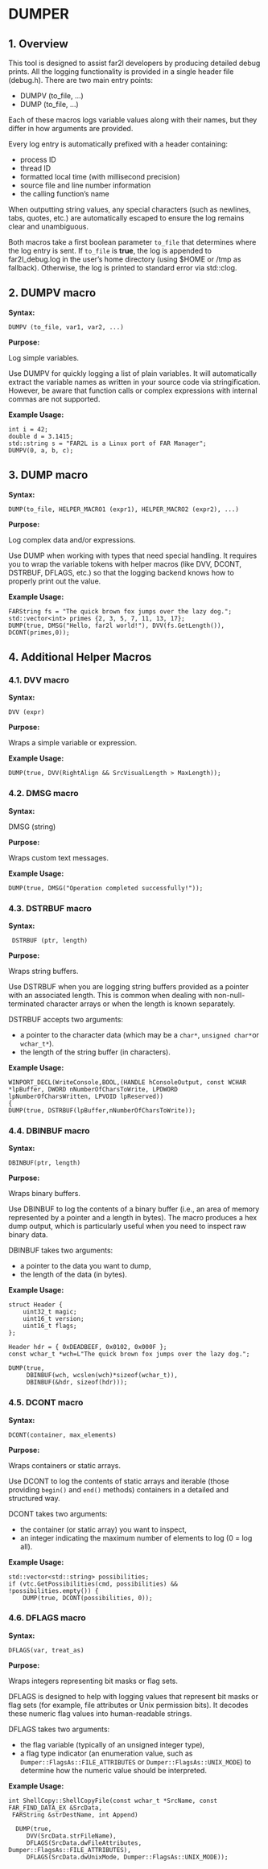 ﻿# DUMPER

## 1. Overview

This tool is designed to assist far2l developers by producing detailed debug prints. All the logging functionality is provided in a single header file (debug.h). There are two main entry points:

 - DUMPV (to_file, ...)
 - DUMP (to_file, ...)

Each of these macros logs variable values along with their names, but they differ in how arguments are provided.

Every log entry is automatically prefixed with a header containing:

- process ID
- thread ID
- formatted local time (with millisecond precision)
- source file and line number information
- the calling function’s name

When outputting string values, any special characters (such as newlines, tabs, quotes, etc.) are automatically escaped to ensure the log remains clear and unambiguous.

Both macros take a first boolean parameter `to_file` that determines where the log entry is sent. If `to_file` is **true**, the log is appended to far2l_debug.log in the user’s home directory (using $HOME or /tmp as fallback). Otherwise, the log is printed to standard error via std::clog.

## 2. DUMPV macro

**Syntax:**

    DUMPV (to_file, var1, var2, ...)

**Purpose:** 

Log simple variables.

Use DUMPV for quickly logging a list of plain variables. It will automatically extract the variable names as written in your source code via stringification. However, be aware that function calls or complex expressions with internal commas are not supported.

**Example Usage:**

    int i = 42;
    double d = 3.1415;
    std::string s = "FAR2L is a Linux port of FAR Manager";
    DUMPV(0, a, b, c);


## 3. DUMP macro

**Syntax:**

    DUMP(to_file, HELPER_MACRO1 (expr1), HELPER_MACRO2 (expr2), ...)


**Purpose:**

Log complex data and/or expressions.

Use DUMP when working with types that need special handling. It requires you to wrap the variable tokens with helper macros (like DVV, DCONT, DSTRBUF, DFLAGS, etc.) so that the logging backend knows how to properly print out the value.

**Example Usage:**

    FARString fs = "The quick brown fox jumps over the lazy dog.";
    std::vector<int> primes {2, 3, 5, 7, 11, 13, 17};
    DUMP(true, DMSG("Hello, far2l world!"), DVV(fs.GetLength()), DCONT(primes,0));


## 4. Additional Helper Macros

### 4.1. DVV macro

**Syntax:**

    DVV (expr)

**Purpose:** 

Wraps a simple variable or expression.

**Example Usage:**

    DUMP(true, DVV(RightAlign && SrcVisualLength > MaxLength));


### 4.2. DMSG macro
**Syntax:**

DMSG (string)

**Purpose:**

Wraps custom text messages.

**Example Usage:**

    DUMP(true, DMSG("Operation completed successfully!"));

### 4.3. DSTRBUF macro

**Syntax:**

     DSTRBUF (ptr, length)

**Purpose:**

Wraps string buffers.

Use DSTRBUF when you are logging string buffers provided as a pointer with an associated length. This is common when dealing with non-null-terminated character arrays or when the length is known separately.

DSTRBUF accepts two arguments:

 -  a pointer to the character data (which may be a `char*`, `unsigned char*`or `wchar_t*`).
 -  the length of the string buffer (in characters).

**Example Usage:**

	WINPORT_DECL(WriteConsole,BOOL,(HANDLE hConsoleOutput, const WCHAR *lpBuffer, DWORD nNumberOfCharsToWrite, LPDWORD lpNumberOfCharsWritten, LPVOID lpReserved))
	{
	DUMP(true, DSTRBUF(lpBuffer,nNumberOfCharsToWrite));



### 4.4. DBINBUF macro

**Syntax:**

    DBINBUF(ptr, length)

**Purpose:**

Wraps binary buffers.

Use DBINBUF to log the contents of a binary buffer (i.e., an area of memory represented by a pointer and a length in bytes). The macro produces a hex dump output, which is particularly useful when you need to inspect raw binary data.

DBINBUF takes two arguments:
- a pointer to the data you want to dump,
- the length of the data (in bytes).

**Example Usage:**

	struct Header {
		uint32_t magic;
		uint16_t version;
		uint16_t flags;
	};

	Header hdr = { 0xDEADBEEF, 0x0102, 0x000F };
	const wchar_t *wch=L"The quick brown fox jumps over the lazy dog.";

	DUMP(true,
		 DBINBUF(wch, wcslen(wch)*sizeof(wchar_t)),
		 DBINBUF(&hdr, sizeof(hdr)));

### 4.5. DCONT macro

**Syntax:**

    DCONT(container, max_elements)

**Purpose:**

Wraps containers or static arrays.

Use DCONT to log the contents of static arrays and iterable (those providing `begin()` and `end()` methods) containers in a detailed and structured way.

DCONT takes two arguments:
- the container (or static array) you want to inspect,
- an integer indicating the maximum number of elements to log (0 = log all).

**Example Usage:**

    std::vector<std::string> possibilities;
    if (vtc.GetPossibilities(cmd, possibilities) && !possibilities.empty()) {
    	DUMP(true, DCONT(possibilities, 0));


### 4.6. DFLAGS macro

**Syntax:**

    DFLAGS(var, treat_as)

**Purpose:**

Wraps integers representing bit masks or flag sets.

DFLAGS is designed to help with logging values that represent bit masks or flag sets (for example, file attributes or Unix permission bits). It decodes these numeric flag values into human-readable strings.

DFLAGS takes two arguments:

- the flag variable (typically of an unsigned integer type),
- a flag type indicator (an enumeration value, such as `Dumper::FlagsAs::FILE_ATTRIBUTES` or `Dumper::FlagsAs::UNIX_MODE`) to determine how the numeric value should be interpreted.

**Example Usage:**

    int ShellCopy::ShellCopyFile(const wchar_t *SrcName, const FAR_FIND_DATA_EX &SrcData,
     FARString &strDestName, int Append)
     
      DUMP(true,
         DVV(SrcData.strFileName),
         DFLAGS(SrcData.dwFileAttributes, Dumper::FlagsAs::FILE_ATTRIBUTES),
         DFLAGS(SrcData.dwUnixMode, Dumper::FlagsAs::UNIX_MODE));

